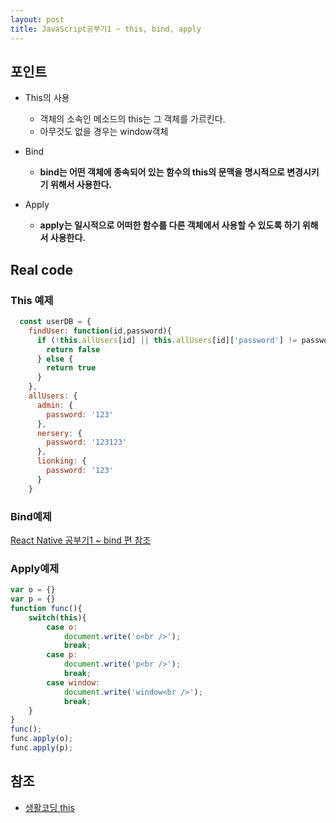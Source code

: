```yaml
---
layout: post
title: JavaScript공부기1 ~ this, bind, apply
---
```


## 포인트

- This의 사용
  - 객체의 소속인 메소드의 this는 그 객체를 가르킨다. 
  - 아무것도 없을 경우는 window객체

- Bind
  - **bind는 어떤 객체에 종속되어 있는 함수의 this의 문맥을 명시적으로 변경시키기 위해서 사용한다.**

- Apply
  - **apply는 일시적으로 어떠한 함수를 다른 객체에서 사용할 수 있도록 하기 위해서 사용한다.**

## Real code

### This 예제

```javascript
  const userDB = {
    findUser: function(id,password){
      if (!this.allUsers[id] || this.allUsers[id]['password'] != password) {
        return false
      } else {
        return true
      }
    },
    allUsers: {
      admin: {
        password: '123'
      },
      nersery: {
        password: '123123'
      },
      lionking: {
        password: '123'
      }
    }
```

### Bind예제

[React Native 공부기1 ~ bind 편 참조](https://voidsatisfaction.github.io/b-rn/)

### Apply예제

```javascript
var o = {}
var p = {}
function func(){
    switch(this){
        case o:
            document.write('o<br />');
            break;
        case p:
            document.write('p<br />');
            break;
        case window:
            document.write('window<br />');
            break;          
    }
}
func();
func.apply(o);
func.apply(p);
```

## 참조
- [생활코딩 this](https://opentutorials.org/course/743/6571)

